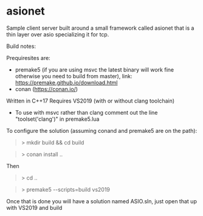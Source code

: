# asionet

Sample client server built around a small framework called asionet that is a thin layer
over asio specializing it for tcp.

Build notes:

Prequiresites are:
  - premake5 (if you are using msvc the latest binary will work fine otherwise you 
    need to build from master), link: https://premake.github.io/download.html
  - conan (https://conan.io/)

Written in C++17 Requires VS2019 (with or without clang toolchain)
  - To use with msvc rather than clang comment out the line "toolset('clang')"
    in premake5.lua

To configure the solution (assuming conand and premake5 are on the path):

> \> mkdir build && cd build

> \> conan install ..

Then

> \> cd ..

> \> premake5 --scripts=build vs2019

Once that is done you will have a solution named ASIO.sln, just open that up with VS2019
and build
